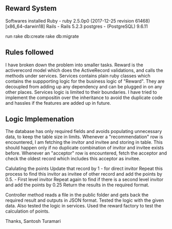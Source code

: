 Reward System
--------------

Softwares installed
Ruby - ruby 2.5.0p0 (2017-12-25 revision 61468) [x86_64-darwin18]
Rails - Rails 5.2.3
postgres - (PostgreSQL) 9.6.11

run rake db:create
    rake db:migrate

Rules followed
--------------

I have broken down the problem into smaller tasks.
Reward is the activerecord model which does the ActiveRecord validations, and calls the methods under services.
Services contains plain ruby classes which contains the suppporting logic for the business logic of "Reward".
They are decoupled from adding up any dependency and can be plugged in on any other places. 
Services logic is limited to their boundaries.
I have tried to implement the compositin over the inheritance to avoid the duplicate code and hassles if the features are added up in future.

Logic Implemenation
-------------------

The database has only required fields and avoids populating unnecessary data, to keep the table size in limits.
Whenever a "recommendation" row is encountered, I am fetching the invitor and invitee and storing in table.
This should happen only if no duplicate combination of invitor and invitee exists before.
Whenever an "acceptor" row is encountered, fetch the acceptor and check the oldest record which includes this acceptor as invitee.

Calulating the points
Update that record by 1 - for direct invitor
Repeat this process to find this invitor as invitee of other record and add the points by 0.5. - First level invitor
Repeat again to find if there is a second level invitor and add the points by 0.25
Return the results in the required format.

Controller method reads a file in the public folder and gets back the required result and outputs in JSON format.
Tested the logic with the given data. Also tested the logic in services.
Used the reward factory to test the calculation of points.

Thanks,
Santosh Turamari